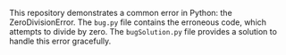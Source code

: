 This repository demonstrates a common error in Python: the ZeroDivisionError. The `bug.py` file contains the erroneous code, which attempts to divide by zero. The `bugSolution.py` file provides a solution to handle this error gracefully.